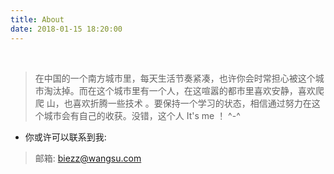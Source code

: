 ```yaml
---
title: About
date: 2018-01-15 18:20:00
---
```

&nbsp;&nbsp;
> 在中国的一个南方城市里，每天生活节奏紧凑，也许你会时常担心被这个城市淘汰掉。而在这个城市里有一个人，在这喧嚣的都市里喜欢安静，喜欢爬爬
山，也喜欢折腾一些技术 。要保持一个学习的状态，相信通过努力在这个城市会有自己的收获。没错，这个人 It's me ！ ^-^

* 你或许可以联系到我:

> <i class="fa  fa-user"></i> 邮箱: [biezz@wangsu.com](mailto:biezz@wangsu.com)
